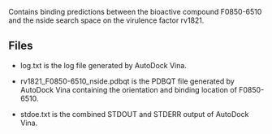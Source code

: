 Contains binding predictions between the bioactive compound F0850-6510 and the nside search space on the virulence factor rv1821.

## Files

- log.txt is the log file generated by AutoDock Vina.

- rv1821_F0850-6510_nside.pdbqt is the PDBQT file generated by AutoDock Vina containing the orientation and binding location of F0850-6510.

- stdoe.txt is the combined STDOUT and STDERR output of AutoDock Vina.

